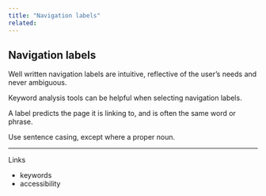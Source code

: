 ```yaml
---
title: "Navigation labels"
related:
---
```


## Navigation labels

Well written navigation labels are intuitive, reflective of the user’s needs and never ambiguous.

Keyword analysis tools can be helpful when selecting navigation labels.

A label predicts the page it is linking to, and is often the same word or phrase.

Use sentence casing, except where a proper noun.

---

Links

- keywords
- accessibility
